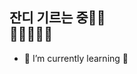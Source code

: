 ## 잔디 기르는 중👩‍🌾 <br> 🌷🌹🌻🍄🌳 

- 🌱 I’m currently learning 🌱
<!--
**hyeonn/hyeonn** is a ✨ _special_ ✨ repository because its `README.md` (this file) appears on your GitHub profile.

Here are some ideas to get you started:

- 🔭 I’m currently working on ...
- 🌱 I’m currently learning ...
- 👯 I’m looking to collaborate on ...
- 🤔 I’m looking for help with ...
- 💬 Ask me about ...
- 📫 How to reach me: ...
- 😄 Pronouns: ...
- ⚡ Fun fact: ...
-->
